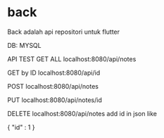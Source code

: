 # back
 Back adalah api repositori untuk flutter
 
DB: MYSQL

API TEST
GET ALL 
localhost:8080/api/notes

GET by ID
localhost:8080/api/id

POST 
localhost:8080/api/notes

PUT 
localhost:8080/api/notes/id

DELETE
localhost:8080/api/notes
add id in json like

{
 "id" : 1
}
